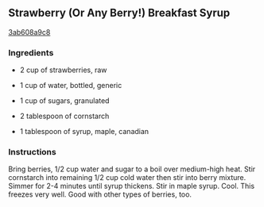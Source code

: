 ## Strawberry (Or Any Berry!) Breakfast Syrup

[3ab608a9c8](http://www.food.com/recipe/strawberry-or-any-berry-breakfast-syrup-166530)

### Ingredients

 - 2 cup of strawberries, raw

 - 1 cup of water, bottled, generic

 - 1 cup of sugars, granulated

 - 2 tablespoon of cornstarch

 - 1 tablespoon of syrup, maple, canadian

### Instructions

Bring berries, 1/2 cup water and sugar to a boil over medium-high heat. Stir cornstarch into remaining 1/2 cup cold water then stir into berry mixture. Simmer for 2-4 minutes until syrup thickens. Stir in maple syrup. Cool. This freezes very well. Good with other types of berries, too.